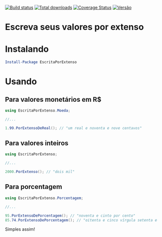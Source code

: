 [![Build status](https://ci.appveyor.com/api/projects/status/nkdw5ed1m10fyrl2?svg=true)](https://ci.appveyor.com/project/gimoteco/escritaporextenso)
[![Total downloads](https://img.shields.io/nuget/dt/EscritaPorExtenso.svg)](https://www.nuget.org/packages/EscritaPorExtenso/)
[![Coverage Status](https://coveralls.io/repos/gimoteco/EscritaPorExtenso/badge.svg?branch=master&service=github)](https://coveralls.io/github/gimoteco/EscritaPorExtenso?branch=master)
[![Versão](https://img.shields.io/nuget/v/EscritaPorExtenso.svg)](https://www.nuget.org/packages/EscritaPorExtenso/)

# Escreva seus valores por extenso

# Instalando
``` powershell
Install-Package EscritaPorExtenso 
```
# Usando

## Para valores monetários em R$

``` csharp
using EscritaPorExtenso.Moeda;

//... 

1.99.PorExtensoDeReal(); // "um real e noventa e nove centavos"
```

## Para valores inteiros
``` csharp
using EscritaPorExtenso;

//...

2000.PorExtenso(); // "dois mil"
```

## Para porcentagem
``` csharp
using EscritaPorExtenso.Porcentagem;

//...

95.PorExtensoDePorcentagem(); // "noventa e cinto por cento"
85.74.PorExtensoDePorcentagem(); // "oitenta e cinco vírgula setenta e quatro por cento"
```

Simples assim!
